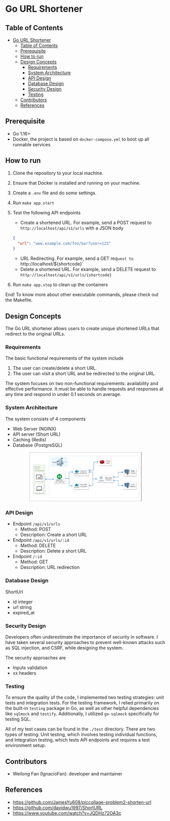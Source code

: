 # Go URL Shortener

## Table of Contents

- [Go URL Shortener](#go-url-shortener)
  - [Table of Contents](#table-of-contents)
  - [Prerequisite](#prerequisite)
  - [How to run](#how-to-run)
  - [Design Concepts](#design-concepts)
    - [Requirements](#requirements)
    - [System Architecture](#system-architecture)
    - [API Design](#api-design)
    - [Database Design](#database-design)
    - [Security Design](#security-design)
    - [Testing](#testing)
  - [Contributors](#contributors)
  - [References](#references)

## Prerequisite
- Go 1.16+
- Docker, the project is based on `docker-compose.yml` to boot up all runnable services

## How to run
1. Clone the repository to your local machine.
2. Ensure that Docker is installed and running on your machine.
3. Create a `.env` file and do some settings.
4. Run `make app.start`
5. Test the following API endpoints
    - Create a shortened URL. For example, send a POST request to `http://localhost/api/v1/urls` with a JSON body
    ```json
    {
      "url": "www.example.com/foo/bar?user=123"
    }
    ```
    - URL Redirecting. For example, send a GET req`uest to `http://localhost/${shortcode}`
    - Delete a shortened URL. For example, send a DELETE request to `http://localhost/api/v1/urls/{shortcode}`

6. Run `make app.stop` to clean up the containers

End! To know more about other executable commands, please check out the Makefile.

## Design Concepts
The Go URL shortener allows users to create unique shortened URLs that redirect to the original URLs.

### Requirements
The basic functional requirements of the system include
1. The user can create/delete a short URL.
2. The user can visit a short URL and be redirected to the original URL.

The system focuses on two non-functional requirements: availability and effective performance. It must be able to handle requests and responses at any time and respond in under 0.1 seconds on average.

### System Architecture
The system consists of 4 components
- Web Server (NGINX)
- API server (Short URL)
- Caching (Redis)
- Database (PostgreSQL)

<p align="center">
<img src="./images/system-architecture.jpg" width="70%"/>
</p>

### API Design

- Endpoint `/api/v1/urls`
  - Method: POST
  - Description: Create a short URL
- Endpoint `/api/v1/urls/:id`
  - Method: DELETE
  - Description: Delete a short URL
- Endpoint `/:id`
  - Method: GET
  - Description: URL redirection

### Database Design

ShortUrl
- id integer
- url string
- expired_at

### Security Design
Developers often underestimate the importance of security in software. I have taken several security approaches to prevent well-known attacks such as SQL injection, and CSRF, while designing the system.

The security approaches are
- Inputs validation
- xx headers

### Testing
To ensure the quality of the code, I implemented two testing strategies: unit tests and integration tests. For the testing framework, I relied primarily on the built-in `testing` package in Go, as well as other helpful dependencies like `sqlmock` and `testify`. Additionally, I utilized `go-sqlmock` specifically for testing SQL.

All of my test cases can be found in the `./test` directory. There are two types of testing: Unit testing, which involves testing individual functions, and Integration testing, which tests API endpoints and requires a test environment setup.

## Contributors
- Weilong Fan (IgnacioFan): developer and maintainer

## References
- https://github.com/JamesYu608/piccollage-problem2-shorten-url
- https://github.com/davidwu1997/ShortURL
- https://www.youtube.com/watch?v=JQDHz72OA3c
